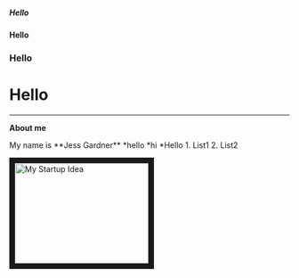 ##### Hello
#### Hello
### Hello
# Hello
---
**About me**
<p>My name is **Jess Gardner**
*hello
*hi
*Hello
1. List1
2. List2
</p>


<a href="http://www.youtube.com/watch?feature=player_embedded&v=KdNbmln96ig
" target="_blank"><img src="http://img.youtube.com/vi/KdNbmln96ig/0.jpg" 
alt="My Startup Idea" width="240" height="180" border="10" /></a>
